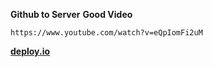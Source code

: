 **Github to Server**
**Good Video**
```
https://www.youtube.com/watch?v=eQpIomFi2uM
```

**[deploy.io](https://deploybot.com/)**
```
```
